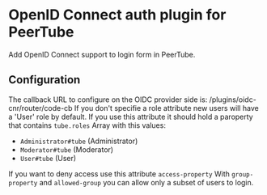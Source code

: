 # OpenID Connect auth plugin for PeerTube

Add OpenID Connect support to login form in PeerTube.

## Configuration

The callback URL to configure on the OIDC provider side is: <your-instance-url>/plugins/oidc-cnr/router/code-cb
If you don't specifie a role attribute new users will have a 'User' role by default.
If you use this attribute it should hold a paroperty that contains `tube.roles` Array with this values: 

- `Administrator#tube` (Administrator)
- `Moderator#tube` (Moderator)
- `User#tube` (User)

If you want to deny access use this attribute `access-property`
With `group-property` and `allowed-group` you can allow only a subset of users to login.
